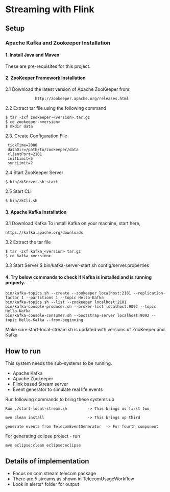 # Streaming with Flink

## Setup

### Apache Kafka and Zookeeper Installation
####  1. Install Java and Maven
These are pre-requisites for this project.
####  2. ZooKeeper Framework Installation

2.1 Download the latest version of Apache ZooKeeper from:
                 
                 http://zookeeper.apache.org/releases.html
              
2.2 Extract tar file using the following command
```$ cd opt/
$ tar -zxf zookeeper-<version>.tar.gz
$ cd zookeeper-<version>
$ mkdir data
```
2.3. Create Configuration File
   ``` $ vi conf/zoo.cfg
    tickTime=2000
    dataDir=/path/to/zookeeper/data
    clientPort=2181
    initLimit=5
    syncLimit=2   
````

2.4 Start ZooKeeper Server 

    $ bin/zkServer.sh start

2.5 Start CLI

    $ bin/zkCli.sh 
    
#### 3. Apache Kafka Installation

3.1 Download Kafka
To install Kafka on your machine, start here,

    https://kafka.apache.org/downloads       

3.2 Extract the tar file

```$ cd opt/
$ tar -zxf kafka_<version> tar.gz
$ cd kafka_<version>
```

3.3 Start Server
    $ bin/kafka-server-start.sh config/server.properties

#### 4. Try below commands to check if Kafka is installed and is running properly.
    
```
bin/kafka-topics.sh --create --zookeeper localhost:2181 --replication-factor 1 --partitions 1 --topic Hello-Kafka
bin/kafka-topics.sh --list --zookeeper localhost:2181
bin/kafka-console-producer.sh --broker-list localhost:9092 --topic Hello-Kafka
bin/kafka-console-consumer.sh --bootstrap-server localhost:9092 --topic Hello-Kafka --from-beginning
```

Make sure start-local-stream.sh is updated with versions of ZooKeeper and Kafka

## How to run

This system needs the sub-systems to be running.

   * Apache Kafka
   * Apache Zookeeper
   * Flink based Stream server
   * Event generator to simulate real life events
   
Run following commands to bring these systems up

	Run ./start-local-stream.sh         -> This brings us first two

	mvn clean install                   -> This brings up third

	generate events from TelecomEventGenerator  -> For fourth component

 For generating eclipse project - run
 
 	mvn eclipse:clean eclipse:eclipse  
  
## Details of implementation

   * Focus on com.stream.telecom package
   * There are 5 streams as shown in TelecomUsageWorkflow
   * Look in alerts* folder for output 
